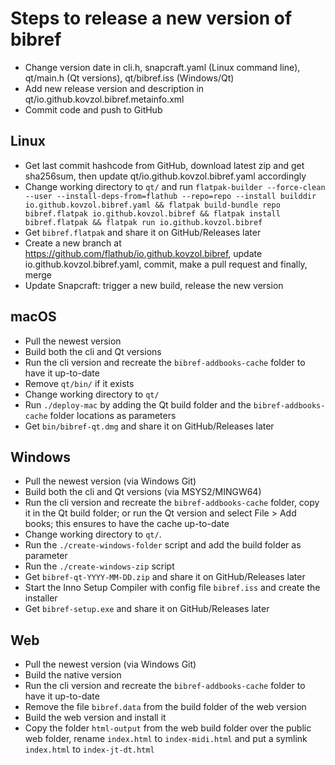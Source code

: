 # Steps to release a new version of bibref

* Change version date in cli.h, snapcraft.yaml (Linux command line), qt/main.h (Qt versions), qt/bibref.iss (Windows/Qt)
* Add new release version and description in qt/io.github.kovzol.bibref.metainfo.xml
* Commit code and push to GitHub

## Linux

* Get last commit hashcode from GitHub, download latest zip and get sha256sum, then update qt/io.github.kovzol.bibref.yaml accordingly
* Change working directory to `qt/` and run `flatpak-builder --force-clean --user --install-deps-from=flathub --repo=repo --install builddir io.github.kovzol.bibref.yaml && flatpak build-bundle repo bibref.flatpak io.github.kovzol.bibref && flatpak install bibref.flatpak && flatpak run io.github.kovzol.bibref`
* Get `bibref.flatpak` and share it on GitHub/Releases later
* Create a new branch at https://github.com/flathub/io.github.kovzol.bibref, update io.github.kovzol.bibref.yaml, commit, make a pull request and finally, merge
* Update Snapcraft: trigger a new build, release the new version

## macOS

* Pull the newest version
* Build both the cli and Qt versions
* Run the cli version and recreate the `bibref-addbooks-cache` folder to have it up-to-date
* Remove `qt/bin/` if it exists
* Change working directory to `qt/` 
* Run `./deploy-mac` by adding the Qt build folder and the `bibref-addbooks-cache` folder locations as parameters
* Get `bin/bibref-qt.dmg` and share it on GitHub/Releases later

## Windows

* Pull the newest version (via Windows Git)
* Build both the cli and Qt versions (via MSYS2/MINGW64)
* Run the cli version and recreate the `bibref-addbooks-cache` folder,
  copy it in the Qt build folder; or run the Qt version and select File > Add books;
  this ensures to have the cache up-to-date
* Change working directory to `qt/`.
* Run the `./create-windows-folder` script and add the build folder as parameter
* Run the `./create-windows-zip` script
* Get `bibref-qt-YYYY-MM-DD.zip` and share it on GitHub/Releases later
* Start the Inno Setup Compiler with config file `bibref.iss` and create the installer
* Get `bibref-setup.exe` and share it on GitHub/Releases later

## Web

* Pull the newest version (via Windows Git)
* Build the native version
* Run the cli version and recreate the `bibref-addbooks-cache` folder to have it up-to-date
* Remove the file `bibref.data` from the build folder of the web version
* Build the web version and install it
* Copy the folder `html-output` from the web build folder over the public web folder,
  rename `index.html` to `index-midi.html` and put a symlink `index.html` to `index-jt-dt.html`
